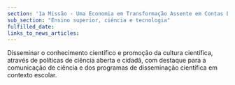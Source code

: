 ```yaml
---
section: '1a Missão - Uma Economia em Transformação Assente em Contas Equilibradas'
sub_section: "Ensino superior, ciência e tecnologia"
fulfilled_date:
links_to_news_articles:
---
```


Disseminar o conhecimento científico e promoção da cultura científica, através de políticas de ciência aberta e cidadã, com destaque para a comunicação de ciência e dos programas de disseminação científica em contexto escolar.